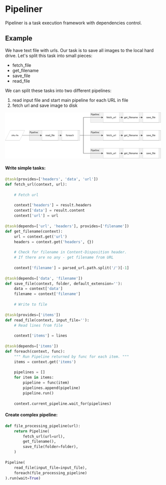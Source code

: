 # Pipeliner

Pipeliner is a task execution framework with dependencies control.

## Example

We have text file with urls. Our task is to save all images to the local hard
drive.
Let's split this task into small pieces:
* fetch_file
* get_filename
* save_file
* read_file

We can split these tasks into two different pipelines:
1. read input file and start main pipeline for each URL in file
2. fetch url and save image to disk

![Pipeline scheme](/docs/pipes.png?raw=true)


#### Write simple tasks:

```python
@task(provides=['headers', 'data', 'url'])
def fetch_url(context, url):

    # Fetch url

    context['headers'] = result.headers
    context['data'] = result.content
    context['url'] = url

@task(depends=['url', 'headers'], provides=['filename'])
def get_filename(context):
    url = context.get('url')
    headers = context.get('headers', {})

    # Check for filename in Content-Disposition header.
    # If there are no any - get filename from URL

    context['filename'] = parsed_url.path.split('/')[-1]

@task(depends=['data', 'filename'])
def save_file(context, folder, default_extension=''):
    data = context['data']
    filename = context['filename']

    # Write to file

@task(provides=['items'])
def read_file(context, input_file=''):
    # Read lines from file

    context['items'] = lines

@task(depends=['items'])
def foreach(context, func):
    """ Run Pipeline returned by func for each item. """
    items = context.get('items')

    pipelines = []
    for item in items:
        pipeline = func(item)
        pipelines.append(pipeline)
        pipeline.run()

    context.current_pipeline.wait_for(pipelines)
```

#### Create complex pipeline:

```python
def file_processing_pipeline(url):
    return Pipeline(
        fetch_url(url=url),
        get_filename(),
        save_file(folder=folder),
    )

Pipeline(
    read_file(input_file=input_file),
    foreach(file_processing_pipeline)
).run(wait=True)

```
